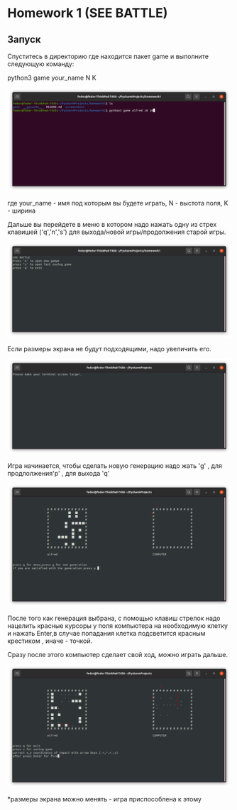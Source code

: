 # Homework 1 (SEE BATTLE)

## Запуск

Спуститесь в директорию где находится пакет game и выполните следующую команду:

python3 game your_name N K


![ScreenShot](/screenshots/Снимок_экрана_от_2021-02-19_14-32-00.png)

где your_name - имя под которым вы будете играть, N - выстота поля, K - ширина

Дальше вы перейдете в меню в котором надо нажать одну из стрех клавишей ('q','n','s') для выхода/новой игры/продолжения старой игры.

![ScreenShot](/screenshots/Снимок_экрана_от_2021-02-19_15-28-26.png)

Если размеры экрана не будут подходящими, надо увеличить его.

![ScreenShot](/screenshots/Снимок_экрана_от_2021-02-16_21-50-25.png)

Игра начинается, чтобы сделать новую генерацию надо жать 'g' , для  продлолжения'p' , для выхода 'q'

![ScreenShot](/screenshots/Снимок_экрана_от_2021-02-16_21-50-59.png)

После того как генерация выбрана, с помощью клавиш стрелок надо нацелить красные курсоры у поля компьютера на необходимую клетку и нажать Enter,в случае попадания клетка подсветится красным крестиком , иначе - точкой.

Сразу после этого компьютер сделает свой ход, можно играть дальше.

![ScreenShot](/screenshots/Снимок_экрана_от_2021-02-16_22-48-16.png)

*размеры экрана можно менять - игра приспособлена к этому

